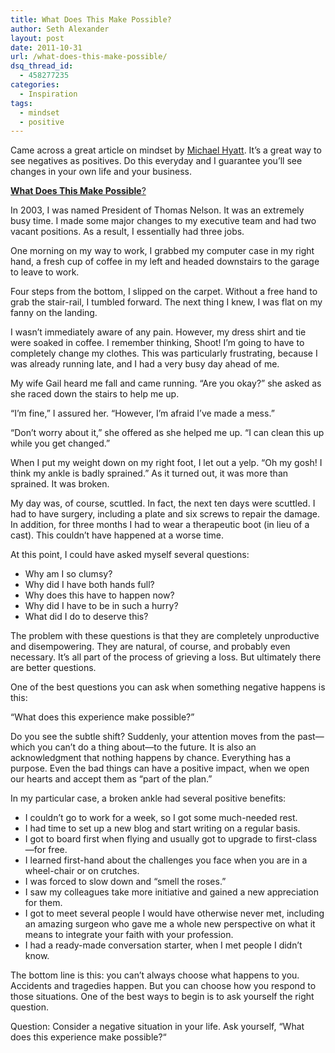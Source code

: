```yaml
---
title: What Does This Make Possible?
author: Seth Alexander
layout: post
date: 2011-10-31
url: /what-does-this-make-possible/
dsq_thread_id:
  - 458277235
categories:
  - Inspiration
tags:
  - mindset
  - positive
---
```

Came across a great article on mindset by <a rel="nofollow" href="http://michaelhyatt.com/">Michael Hyatt</a>. It&#8217;s a great way to see negatives as positives. Do this everyday and I guarantee you&#8217;ll see changes in your own life and your business.

<a rel="nofollow" href="http://michaelhyatt.com/what-does-this-make-possible.html"><b>What Does This Make Possible</b>?</a>

In 2003, I was named President of Thomas Nelson. It was an extremely busy time. I made some major changes to my executive team and had two vacant positions. As a result, I essentially had three jobs.

One morning on my way to work, I grabbed my computer case in my right hand, a fresh cup of coffee in my left and headed downstairs to the garage to leave to work.

Four steps from the bottom, I slipped on the carpet. Without a free hand to grab the stair-rail, I tumbled forward. The next thing I knew, I was flat on my fanny on the landing.

I wasn’t immediately aware of any pain. However, my dress shirt and tie were soaked in coffee. I remember thinking, Shoot! I’m going to have to completely change my clothes. This was particularly frustrating, because I was already running late, and I had a very busy day ahead of me.<!--more-->

My wife Gail heard me fall and came running. “Are you okay?” she asked as she raced down the stairs to help me up.

“I’m fine,” I assured her. “However, I’m afraid I’ve made a mess.”

“Don’t worry about it,” she offered as she helped me up. “I can clean this up while you get changed.”

When I put my weight down on my right foot, I let out a yelp. “Oh my gosh! I think my ankle is badly sprained.” As it turned out, it was more than sprained. It was broken.

My day was, of course, scuttled. In fact, the next ten days were scuttled. I had to have surgery, including a plate and six screws to repair the damage. In addition, for three months I had to wear a therapeutic boot (in lieu of a cast). This couldn’t have happened at a worse time.

At this point, I could have asked myself several questions:

  * Why am I so clumsy?
  * Why did I have both hands full?
  * Why does this have to happen now?
  * Why did I have to be in such a hurry?
  * What did I do to deserve this?

The problem with these questions is that they are completely unproductive and disempowering. They are natural, of course, and probably even necessary. It’s all part of the process of grieving a loss. But ultimately there are better questions.

One of the best questions you can ask when something negative happens is this:

“What does this experience make possible?”

Do you see the subtle shift? Suddenly, your attention moves from the past—which you can’t do a thing about—to the future. It is also an acknowledgment that nothing happens by chance. Everything has a purpose. Even the bad things can have a positive impact, when we open our hearts and accept them as “part of the plan.”

In my particular case, a broken ankle had several positive benefits:

  * I couldn’t go to work for a week, so I got some much-needed rest.
  * I had time to set up a new blog and start writing on a regular basis.
  * I got to board first when flying and usually got to upgrade to first-class—for free.
  * I learned first-hand about the challenges you face when you are in a wheel-chair or on crutches.
  * I was forced to slow down and “smell the roses.”
  * I saw my colleagues take more initiative and gained a new appreciation for them.
  * I got to meet several people I would have otherwise never met, including an amazing surgeon who gave me a whole new perspective on what it means to integrate your faith with your profession.
  * I had a ready-made conversation starter, when I met people I didn’t know.

The bottom line is this: you can’t always choose what happens to you. Accidents and tragedies happen. But you can choose how you respond to those situations. One of the best ways to begin is to ask yourself the right question.

Question: Consider a negative situation in your life. Ask yourself, “What does this experience make possible?“

&nbsp;